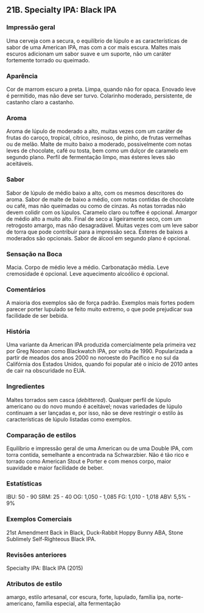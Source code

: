 ## 21B. Specialty IPA: Black IPA

### Impressão geral

Uma cerveja com a secura, o equilíbrio de lúpulo e as características de sabor de uma American IPA, mas com a cor mais escura. Maltes mais escuros adicionam um sabor suave e um suporte, não um caráter fortemente torrado ou queimado.

### Aparência

Cor de marrom escuro a preta. Limpa, quando não for opaca. Enovado leve é permitido, mas não deve ser turvo. Colarinho moderado, persistente, de castanho claro a castanho.

### Aroma

Aroma de lúpulo de moderado a alto, muitas vezes com um caráter de frutas do caroço, tropical, cítrico, resinoso, de pinho, de frutas vermelhas ou de melão. Malte de muito baixo a moderado, possivelmente com notas leves de chocolate, café ou tosta, bem como um dulçor de caramelo em segundo plano. Perfil de fermentação limpo, mas ésteres leves são aceitáveis.

### Sabor

Sabor de lúpulo de médio baixo a alto, com os mesmos descritores do aroma. Sabor de malte de baixo a médio, com notas contidas de chocolate ou café, mas não queimadas ou como de cinzas. As notas torradas não devem colidir com os lúpulos. Caramelo claro ou toffee é opcional. Amargor de médio alto a muito alto. Final de seco a ligeiramente seco, com um retrogosto amargo, mas não desagradável. Muitas vezes com um leve sabor de torra que pode contribuir para a impressão seca. Ésteres de baixos a moderados são opcionais. Sabor de álcool em segundo plano é opcional.

### Sensação na Boca

Macia. Corpo de médio leve a médio. Carbonatação média. Leve cremosidade é opcional. Leve aquecimento alcoólico é opcional.

### Comentários

A maioria dos exemplos são de força padrão. Exemplos mais fortes podem parecer porter lupulado se feito muito extremo, o que pode prejudicar sua facilidade de ser bebida.

### História

Uma variante da American IPA produzida comercialmente pela primeira vez por Greg Noonan como Blackwatch IPA, por volta de 1990. Popularizada a partir de meados dos anos 2000 no noroeste do Pacífico e no sul da Califórnia dos Estados Unidos, quando foi popular até o início de 2010 antes de cair na obscuridade no EUA.

### Ingredientes

Maltes torrados sem casca (*debittered*). Qualquer perfil de lúpulo americano ou do novo mundo é aceitável; novas variedades de lúpulo continuam a ser lançadas e, por isso, não se deve restringir o estilo às características de lúpulo listadas como exemplos.

### Comparação de estilos

Equilíbrio e impressão geral de uma American ou de uma Double IPA, com torra contida, semelhante a encontrada na Schwarzbier. Não é tão rico e torrado como American Stout e Porter e com menos corpo, maior suavidade e maior facilidade de beber.

### Estatísticas

IBU: 50 - 90
SRM: 25 - 40
OG: 1,050 - 1,085
FG: 1,010 - 1,018
ABV: 5,5% - 9%

### Exemplos Comerciais

21st Amendment Back in Black, Duck-Rabbit Hoppy Bunny ABA, Stone Sublimely Self-Righteous Black IPA.

### Revisões anteriores

Specialty IPA: Black IPA (2015)

### Atributos de estilo

amargo, estilo artesanal, cor escura, forte, lupulado, família ipa, norte-americano, família especial, alta fermentação
